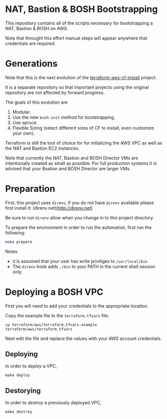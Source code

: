 # NAT, Bastion & BOSH Bootstrapping

This repository contains all of the scripts necessary for bootstrapping a NAT, Bastion & BOSH on AWS.

Note that throught this effort manual steps will appear anywhere that credentials are required.

# Generations

Note that this is the next evolution of the [terraform-aws-cf-install](https://github.com/cloudfoundry-community/terraform-aws-cf-install) project.

It is a separate repository so that important projects using the original repository are not affected by forward progress.

The goals of this evolution are

1. Modular.
3. Use the new `bosh-init` method for bootstrapping.
4. Use spruce.
2. Flexible Sizing (select different sizes of CF to install, even customize your own).

Terraform is still the tool of choice for for initializing the AWS VPC as well as the NAT and Bastion EC2 instances.

Note that currently the NAT, Bastion and BOSH Director VMs are intentionally created as small as possible.
For full production systems it is advised that your Bsation and BOSH Director are larger VMs.

# Preparation

First, this project uses `direnv`, if you do not have `direnv` available please 
first install it: (direnv.net)[http://direnv.net]

Be sure to run `direnv` allow when you change in to this project directory. 


To prepare the environment in order to run the automation, first run the following:

```sh
make prepare
```

Notes
* it is assumed that your user has write priviliges to `/usr/local/bin`
* The `direnv` hook adds `./bin` to your PATH in the current shell session only.

# Deploying a BOSH VPC

First you will need to add your credentials to the appropriate location.

Copy the example file to the `terraform.tfvars` file:
```
cp terraform/aws/terraform.tfvars.example terraform/aws/terraform.tfvars
```
Next edit the file and replace the values with your AWS account credentials.

## Deploying

In order to *deploy* a VPC,

```
make deploy
```

## Destorying

In order to *destroy* a previously deployed VPC,

```
make destroy
```

